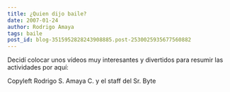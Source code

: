 ```yaml
---
title: ¿Quien dijo baile?
date: 2007-01-24
author: Rodrigo Amaya
tags: baile
post_id: blog-3515952828243908885.post-2530025935677560882
---
```


Decidí colocar unos vídeos muy interesantes y divertidos para resumir las actividades por aquí:

Copyleft Rodrigo S. Amaya C. y el staff del Sr. Byte